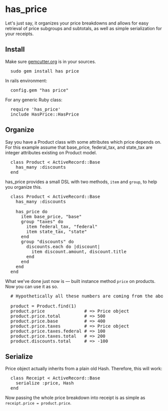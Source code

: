 has_price
=========

Let's just say, it organizes your price breakdowns and allows for easy retrieval of price subgroups and subtotals, as well as simple serialization for your receipts.

Install
-------

Make sure [gemcutter.org](http://gemcutter.org) is in your sources.

<pre>
  sudo gem install has_price
</pre>
  
In rails environment:
<pre>
  config.gem "has_price"
</pre>

For any generic Ruby class:
<pre>
  require 'has_price'
  include HasPrice::HasPrice
</pre>

Organize
--------

Say you have a Product class with some attributes which price depends on. For this example assume that base_price, federal_tax, and state_tax are integer attributes existing on Product model.

<pre lang="ruby">
  class Product < ActiveRecord::Base
    has_many :discounts
  end
</pre>

has_price provides a small DSL with two methods, `item` and `group`, to help you organize this.

<pre lang="ruby">
  class Product < ActiveRecord::Base
    has_many :discounts
    
    has_price do
      item base_price, "base"
      group "taxes" do
        item federal_tax, "federal"
        item state_tax, "state"
      end
      group "discounts" do
        discounts.each do |discount|
          item discount.amount, discount.title
        end
      end
    end
  end
</pre>

What we've done just now is — built instance method `price` on products. Now you can use it as so.

<pre lang="ruby">
  # Hypothetically all these numbers are coming from the above declared instance methods.
  
  product = Product.find(1)
  product.price               # => Price object
  product.price.total         # => 500
  product.price.base          # => 400
  product.price.taxes         # => Price object
  product.price.taxes.federal # => 100
  product.price.taxes.total   # => 200
  product.discounts.total     # => -100
</pre>

Serialize
---------

Price object actually inherits from a plain old Hash. Therefore, this will work:

<pre lang="ruby">
  class Receipt < ActiveRecord::Base
    serialize :price, Hash
  end
</pre>

Now passing the whole price breakdown into receipt is as simple as `receipt.price = product.price`.